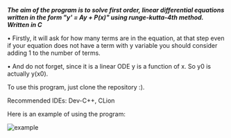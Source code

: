***The aim of the program is to solve first order, linear differential equations written in the form "y' = Ay + P(x)" using runge-kutta-4th method. Written in C***

• Firstly, it will ask for how many terms are in the equation, at that step even if your equation does not have a term with y variable you should consider adding 1 to the number of terms. 

• And do not forget, since it is a linear ODE y is a function of x. So y0 is actually y(x0).

To use this program, just clone the repository :).

Recommended IDEs: Dev-C++, CLion

Here is an example of using the program:

![example](https://github.com/lukascakici/runge-kutta-4/assets/102418854/54498d46-9879-4fa5-8281-16d9a25733dd)

